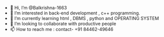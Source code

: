 - 👋 Hi, I’m @Balkrishna-1663
- 👀 I’m interested in back-end development , c++ programming. 
- 🌱 I’m currently learning html , DBMS , python and OPERATING SYSTEM
- 💞️ I’m looking to collaborate with productive people
- 📫 How to reach me : contact- +91 84462-49646

<!---
Balkrishna-1663/Balkrishna-1663 is a ✨ special ✨ repository because its `README.md` (this file) appears on your GitHub profile.
You can click the Preview link to take a look at your changes.
--->
